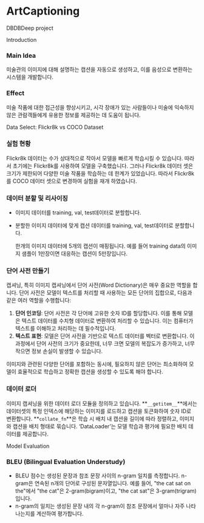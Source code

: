 # ArtCaptioning
DBDBDeep project

Introduction
### **Main Idea**

미술관의 이미지에 대해 설명하는 캡션을 자동으로 생성하고, 이를 음성으로 변환하는 시스템을 개발합니다.

### **Effect**

미술 작품에 대한 접근성을 향상시키고, 시각 장애가 있는 사람들이나 미술에 익숙하지 않은 관람객들에게 유용한 정보를 제공하는 데 도움이 됩니다.

Data Select: Flickr8k vs COCO Dataset
### 실험 현황

Flickr8k 데이터는 수가 상대적으로 작아서 모델을 빠르게 학습시킬 수 있습니다. 따라서 초기에는 Flickr8k를 사용하여 모델을 구축했습니다. 그러나 Flickr8k 데이터 셋은 크기가 제한되어 다양한 미술 작품을 학습하는 데 한계가 있었습니다. 따라서  Flickr8k를 COCO 데이터 셋으로 변경하여 실험을 재개 하였습니다.

### **데이터 분할 및 리사이징**

- 이미지 데이터를 training, val, test데이터로 분할합니다.
- 분할한 이미지 데이터에 맞게 캡션 데이터를 training, val, test데이터로 분할합니다.
    
    한개의 이미지 데이터에 5개의 캡션이 매핑됩니다. 예를 들어 training data의 이미지 샘플이 1만장이면 대응하는 캡션이 5만장입니다.

### **단어 사전 만들기**

캡셔닝, 특히 이미지 캡셔닝에서 단어 사전(Word Dictionary)은 매우 중요한 역할을 합니다. 단어 사전은 모델이 텍스트를 처리할 때 사용하는 모든 단어의 집합으로, 다음과 같은 여러 역할을 수행합니다:

1. **단어 인코딩**: 단어 사전은 각 단어에 고유한 숫자 ID를 할당합니다. 이를 통해 모델은 텍스트 데이터를 수치형 데이터로 변환하여 처리할 수 있습니다. 이는 컴퓨터가 텍스트를 이해하고 처리하는 데 필수적입니다.
2. **텍스트 표현**: 모델은 단어 사전을 기반으로 텍스트 데이터를 벡터로 변환합니다. 이 과정에서 단어 사전의 크기가 중요한데, 너무 크면 모델의 복잡도가 증가하고, 너무 작으면 정보 손실이 발생할 수 있습니다.

이미지와 관련된 다양한 단어를 포함하는 동시에, 필요하지 않은 단어는 최소화하여 모델이 효율적으로 학습하고 정확한 캡션을 생성할 수 있도록 해야 합니다.

### **데이터 로더**

이미지 캡셔닝을 위한 데이터 로더 모듈을 정의하고 있습니다. **`__getitem__`**에서는 데이터셋의 특정 인덱스에 해당하는 이미지를 로드하고 캡션을 토큰화하여 숫자 ID로 변환합니다. **`collate_fn`**은 학습 시 배치 내 캡션을 길이에 따라 정렬하고, 이미지와 캡션을 배치 형태로 묶습니다. ‘DataLoader’는 모델 학습과 평가에 필요한 배치 데이터를 제공합니다.

Model Evaluation

### **BLEU (Bilingual Evaluation Understudy)**

- BLEU 점수는 생성된 문장과 참조 문장 사이의 n-gram 일치를 측정합니다. n-gram은 연속된 n개의 단어로 구성된 문자열입니다. 예를 들어, "the cat sat on the"에서 "the cat"은 2-gram(bigram)이고, "the cat sat"은 3-gram(trigram)입니다.
- n-gram의 일치는 생성된 문장 내의 각 n-gram이 참조 문장에서 얼마나 자주 나타나는지를 계산하여 평가합니다.
